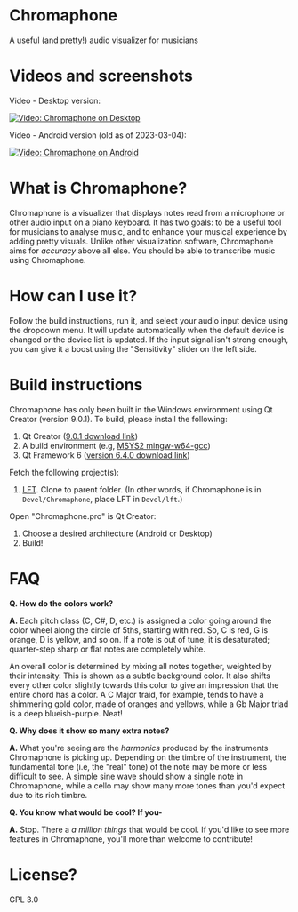 # Chromaphone
A useful (and pretty!) audio visualizer for musicians

# Videos and screenshots

Video - Desktop version:

[![Video: Chromaphone on Desktop](https://i9.ytimg.com/vi_webp/eVlAu86uFdM/mq2.webp?sqp=CNiljqAG-oaymwEmCMACELQB8quKqQMa8AEB-AH-CYAC0AWKAgwIABABGFAgZShKMA8=&rs=AOn4CLDmsBlytnTxngEMChBWleH-kRvVRQ)](https://www.youtube.com/watch?v=0XlLdKYJeAA)

Video - Android version (old as of 2023-03-04):

[![Video: Chromaphone on Android](https://i9.ytimg.com/vi_webp/0XlLdKYJeAA/mq2.webp?sqp=COzIjqAG-oaymwEmCMACELQB8quKqQMa8AEB-AH-BIAC4AKKAgwIABABGFEgWihlMA8=&rs=AOn4CLDn9n4x0zHGyKH1tou0Mvavd5O7_Q)](https://www.youtube.com/watch?v=eVlAu86uFdM)

# What is Chromaphone?

Chromaphone is a visualizer that displays notes read from a microphone or other audio input on a piano keyboard. It has two goals: to be a useful tool for musicians to analyse music, and to enhance your musical experience by adding pretty visuals. Unlike other visualization software, Chromaphone aims for *accuracy* above all else. You should be able to transcribe music using Chromaphone.

# How can I use it?

Follow the build instructions, run it, and select your audio input device using the dropdown menu. It will update automatically when the default device is changed or the device list is updated. If the input signal isn't strong enough, you can give it a boost using the "Sensitivity" slider on the left side.

# Build instructions
Chromaphone has only been built in the Windows environment using Qt Creator (version 9.0.1). To build, please install the following:

1. Qt Creator ([9.0.1 download link](https://download.qt.io/official_releases/qtcreator/9.0/9.0.1/))
2. A build environment (e.g, [MSYS2 mingw-w64-gcc](https://packages.msys2.org/base/mingw-w64-gcc))
3. Qt Framework 6 ([version 6.4.0 download link](https://doc.qt.io/qt-6.4/get-and-install-qt.html))

Fetch the following project(s):
1. [LFT](https://github.com/Synival/lft). Clone to parent folder. (In other words, if Chromaphone is in `Devel/Chromaphone`, place LFT in `Devel/lft`.)

Open "Chromaphone.pro" is Qt Creator:
1. Choose a desired architecture (Android or Desktop)
2. Build!

# FAQ

**Q. How do the colors work?**

**A.** Each pitch class (C, C#, D, etc.) is assigned a color going around the color wheel along the circle of 5ths, starting with red. So, C is red, G is orange, D is yellow, and so on. If a note is out of tune, it is desaturated; quarter-step sharp or flat notes are completely white.

An overall color is determined by mixing all notes together, weighted by their intensity. This is shown as a subtle background color. It also shifts every other color slightly towards this color to give an impression that the entire chord has a color. A C Major traid, for example, tends to have a shimmering gold color, made of oranges and yellows, while a Gb Major triad is a deep blueish-purple. Neat!

**Q. Why does it show so many extra notes?**

**A.** What you're seeing are the *harmonics* produced by the instruments Chromaphone is picking up. Depending on the timbre of the instrument, the fundamental tone (i.e, the "real" tone) of the note may be more or less difficult to see. A simple sine wave should show a single note in Chromaphone, while a cello may show many more tones than you'd expect due to its rich timbre.

**Q. You know what would be cool? If you-**

**A.** Stop. There a *a million things* that would be cool. If you'd like to see more features in Chromaphone, you'll more than welcome to contribute!

# License?
GPL 3.0
